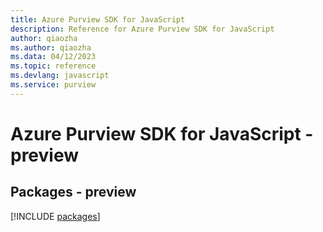 ```yaml
---
title: Azure Purview SDK for JavaScript
description: Reference for Azure Purview SDK for JavaScript
author: qiaozha
ms.author: qiaozha
ms.data: 04/12/2023
ms.topic: reference
ms.devlang: javascript
ms.service: purview
---
```

# Azure Purview SDK for JavaScript - preview
## Packages - preview
[!INCLUDE [packages](purview-index.md)]